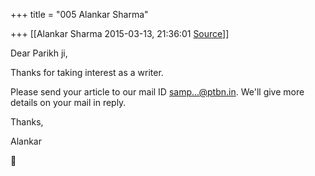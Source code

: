 +++
title = "005 Alankar Sharma"

+++
[[Alankar Sharma	2015-03-13, 21:36:01 [Source](https://groups.google.com/g/samskrita/c/z-jKGEv3AfA)]]



Dear Parikh ji,

  

Thanks for taking interest as a writer.  
  
Please send your article to our mail ID [samp...@ptbn.in](). We'll give more details on your mail in reply.

  

Thanks,

Alankar



